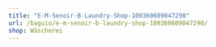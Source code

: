 ```yaml
---
title: "E-M-Senoir-B-Laundry-Shop-100360609047290"
url: /baguio/e-m-senoir-b-laundry-shop-100360609047290/
shop: Wäscherei
---
```

